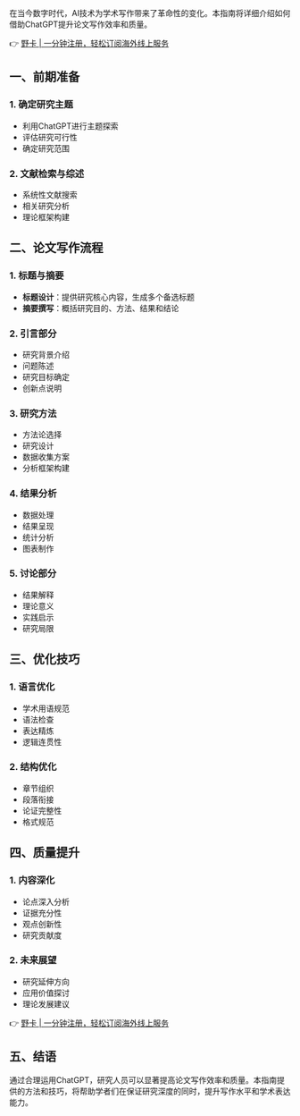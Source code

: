 在当今数字时代，AI技术为学术写作带来了革命性的变化。本指南将详细介绍如何借助ChatGPT提升论文写作效率和质量。

👉 [野卡 | 一分钟注册，轻松订阅海外线上服务](https://bit.ly/bewildcard)

## 一、前期准备

### 1. 确定研究主题
- 利用ChatGPT进行主题探索
- 评估研究可行性
- 确定研究范围

### 2. 文献检索与综述
- 系统性文献搜索
- 相关研究分析
- 理论框架构建

## 二、论文写作流程

### 1. 标题与摘要
- **标题设计**：提供研究核心内容，生成多个备选标题
- **摘要撰写**：概括研究目的、方法、结果和结论

### 2. 引言部分
- 研究背景介绍
- 问题陈述
- 研究目标确定
- 创新点说明

### 3. 研究方法
- 方法论选择
- 研究设计
- 数据收集方案
- 分析框架构建

### 4. 结果分析
- 数据处理
- 结果呈现
- 统计分析
- 图表制作

### 5. 讨论部分
- 结果解释
- 理论意义
- 实践启示
- 研究局限

## 三、优化技巧

### 1. 语言优化
- 学术用语规范
- 语法检查
- 表达精炼
- 逻辑连贯性

### 2. 结构优化
- 章节组织
- 段落衔接
- 论证完整性
- 格式规范

## 四、质量提升

### 1. 内容深化
- 论点深入分析
- 证据充分性
- 观点创新性
- 研究贡献度

### 2. 未来展望
- 研究延伸方向
- 应用价值探讨
- 理论发展建议

👉 [野卡 | 一分钟注册，轻松订阅海外线上服务](https://bit.ly/bewildcard)

## 五、结语

通过合理运用ChatGPT，研究人员可以显著提高论文写作效率和质量。本指南提供的方法和技巧，将帮助学者们在保证研究深度的同时，提升写作水平和学术表达能力。
